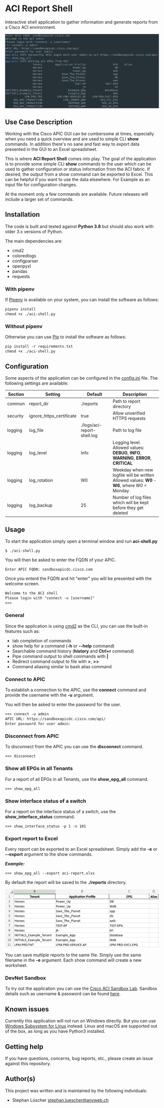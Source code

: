 # ACI Report Shell

Interactive shell application to gather information and generate reports from a Cisco ACI environment.

![ACI-Shell Screenshot](./assets/aci-shell.png)

## Use Case Description

Working with the Cisco APIC GUI can be cumbersome at times, especially when you need a quick overview and are used to simple CLI **show** commands.
In addition there's no sane and fast way to export data presented in the GUI to an Excel spreadsheet.

This is where **ACI Report Shell** comes into play. The goal of the application is to provide some simple CLI **show** commands to the user which can be used to
gather configuration or status information from the ACI fabric. If desired, the output from a show command can be exported to Excel. This can be helpful if you want to use the data elsewhere. For Example as an input file for configuration changes.

At the moment only a few commands are available. Future releases will include a larger set of commands.

## Installation

The code is built and tested against **Python 3.8** but should also work with older 3.x versions of Python.

The main dependencies are:

-   cmd2
-   coloredlogs
-   configparser
-   openpyxl
-   pandas
-   requests

### With pipenv

If [Pipenv](https://pipenv.pypa.io/en/latest/) is available on your system, you can install the software as follows:

```cli
pipenv install
chmod +x ./aci-shell.py
```

### Without pipenv

Otherwise you can use [Pip](https://pip.pypa.io/en/stable/user_guide/#) to install the software as follows:

```cli
pip install -r requirements.txt
chmod +x ./aci-shell.py
```

## Configuration

Some aspects of the application can be configured in the [config.ini](./config.ini) file. The following settings are available:

| Section  | Setting                  | Default                     | Description                                                                                      |
| -------- | ------------------------ | --------------------------- | ------------------------------------------------------------------------------------------------ |
| common   | report_dir               | ./reports                   | Path to report directory                                                                         |
| security | ignore_https_certificate | true                        | Allow unverified HTTPS requests                                                                  |
| logging  | log_file                 | ./logs/aci-report-shell.log | Path to log file                                                                                 |
| logging  | log_level                | Info                        | Logging level. <br> Allowed values: **DEBUG**, **INFO**, **WARNING**, **ERROR**, **CRITICAL**    |
| logging  | log_rotation             | W0                          | Weekday when new logfile will be written <br> Allowed values: **W0** - **W6**, where W0 = Monday |
| logging  | log_backup               | 25                          | Number of log files which will be kept before they get deleted                                   |

## Usage

To start the application simply open a terminal window and run **aci-shell.py**

```cli
$ ./aci-shell.py
```

You will then be asked to enter the FQDN of your APIC.

```cli
Enter APIC FQDN: sandboxapicdc.cisco.com
```

Once you enterd the FQDN and hit "enter" you will be presented with the welcome screen.

```
Welcome to the ACI shell
Please login with "connect -u [username]"
>>>
```

### General

Since the application is using [cmd2](https://github.com/python-cmd2/cmd2) as the CLI, you can use the built-in features such as:

-   tab completion of commands
-   show help for a command (**-h** or **--help** command)
-   Searchable command history (**history** and **Ctrl+r** command)
-   Pipe command output to shell commands with **|**
-   Redirect command output to file with **>**, **>>**
-   Command aliasing similar to bash alias command

### Connect to APIC

To establish a connection to the APIC, use the **connect** command and provide the username with the **-u** argument.

You will then be asked to enter the password for the user.

```cli
>>> connect -u admin
APIC URL: https://sandboxapicdc.cisco.com/api/
Enter password for user admin:
```

### Disconnect from APIC

To disconnect from the APIC you can use the **disconnect** command.

```cli
>>> disconnect
```

### Show all EPGs in all Tenants

For a report of all EPGs in all Tenants, use the **show_epg_all** command.

```cli
>>> show_epg_all
```

### Show interface status of a switch

For a report on the interface status of a switch, use the **show_interface_status** command.

```cli
>>> show_interface_status -p 1 -n 101
```

### Export report to Excel

Every report can be exported to an Excel spreadsheet. Simply add the **-e** or **--export** argument to the show commands.

**_Example:_**

```cli
>>> show_epg_all --export aci-report.xlsx
```

By default the report will be saved to the **./reports** directory.

![Excel Screenshot](./assets/excel.png)

You can save multiple reports to the same file. Simply use the same filename in the **-e** argument.
Each show command will create a new worksheet.

### DevNet Sandbox

To try out the application you can use the [Cisco ACI Sandbox Lab](https://sandboxapicdc.cisco.com).
Sandbox details such as username & password can be found [here](https://devnetsandbox.cisco.com/RM/Diagram/Index/5a229a7c-95d5-4cfd-a651-5ee9bc1b30e2?diagramType=Topology).

## Known issues

Currently this application will not run on Windows directly. But you can use [Windows Subsystem for Linux](https://docs.microsoft.com/en-us/windows/wsl/install-win10) instead.
Linux and macOS are supported out of the box, as long as you have Python3 installed.

## Getting help

If you have questions, concerns, bug reports, etc., please create an issue against this repository.

## Author(s)

This project was written and is maintained by the following individuals:

-   Stephan Lüscher <stephan.luescher@anyweb.ch>
